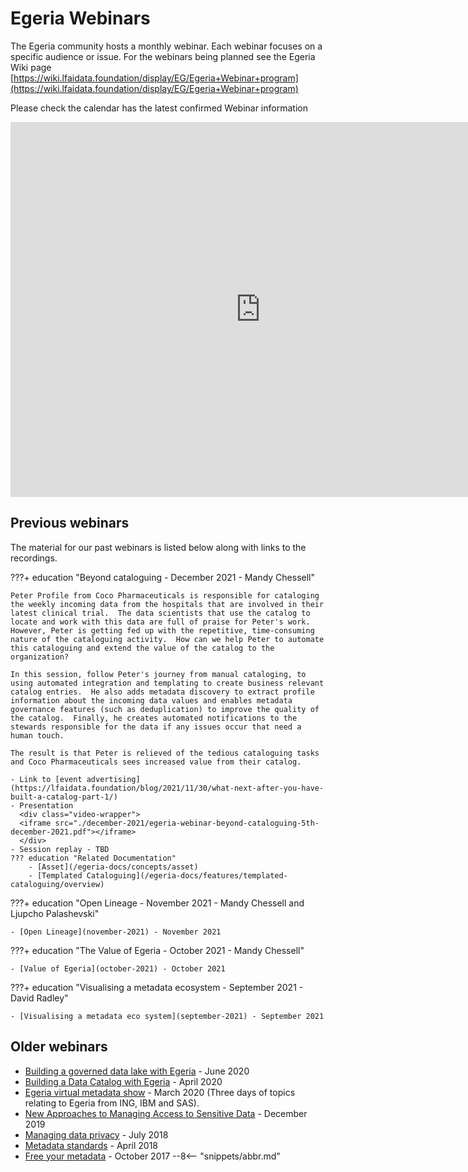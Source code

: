 <!-- SPDX-License-Identifier: CC-BY-4.0 -->
<!-- Copyright Contributors to the ODPi Egeria project 2020. -->

# Egeria Webinars

The Egeria community hosts a monthly webinar. Each webinar focuses on a specific audience or issue.
For the webinars being planned see the Egeria Wiki page [https://wiki.lfaidata.foundation/display/EG/Egeria+Webinar+program](https://wiki.lfaidata.foundation/display/EG/Egeria+Webinar+program)

Please check the calendar has the latest confirmed Webinar information
<iframe src="https://calendar.google.com/calendar/embed?height=600&amp;wkst=1&amp;bgcolor=%23ffffff&amp;ctz=Europe%2FLondon&amp;src=YjVxaGRyNXFkYmZscDhkbHA3MGxtb2RtMHNmdmlocWxAaW1wb3J0LmNhbGVuZGFyLmdvb2dsZS5jb20&amp;color=%234285F4&amp;showCalendars=0&amp;showPrint=0&amp;title=Egeria%20Calendar" style="border-width:0" width="800" height="600" frameborder="0" scrolling="no"></iframe>

## Previous webinars

The material for our past webinars is listed below along with links to the recordings.

???+ education "Beyond cataloguing - December 2021 - Mandy Chessell"

    Peter Profile from Coco Pharmaceuticals is responsible for cataloging the weekly incoming data from the hospitals that are involved in their latest clinical trial.  The data scientists that use the catalog to locate and work with this data are full of praise for Peter's work. However, Peter is getting fed up with the repetitive, time-consuming nature of the cataloguing activity.  How can we help Peter to automate this cataloguing and extend the value of the catalog to the organization?

    In this session, follow Peter's journey from manual cataloging, to using automated integration and templating to create business relevant catalog entries.  He also adds metadata discovery to extract profile information about the incoming data values and enables metadata governance features (such as deduplication) to improve the quality of the catalog.  Finally, he creates automated notifications to the stewards responsible for the data if any issues occur that need a human touch.

    The result is that Peter is relieved of the tedious cataloguing tasks and Coco Pharmaceuticals sees increased value from their catalog.

    - Link to [event advertising](https://lfaidata.foundation/blog/2021/11/30/what-next-after-you-have-built-a-catalog-part-1/)
    - Presentation
      <div class="video-wrapper">
      <iframe src="./december-2021/egeria-webinar-beyond-cataloguing-5th-december-2021.pdf"></iframe>
      </div>
    - Session replay - TBD 
    ??? education "Related Documentation"
        - [Asset](/egeria-docs/concepts/asset)
        - [Templated Cataloguing](/egeria-docs/features/templated-cataloguing/overview)

???+ education "Open Lineage - November 2021 - Mandy Chessell and Ljupcho Palashevski"

    - [Open Lineage](november-2021) - November 2021
    
???+ education "The Value of Egeria - October 2021 - Mandy Chessell"

    - [Value of Egeria](october-2021) - October 2021
   
???+ education "Visualising a metadata ecosystem - September 2021 - David Radley"
 
    - [Visualising a metadata eco system](september-2021) - September 2021 


## Older webinars

- [Building a governed data lake with Egeria](june-2020) - June 2020
- [Building a Data Catalog with Egeria](april-2020) - April 2020
- [Egeria virtual metadata show](march-2020) - March 2020 (Three days of topics relating to Egeria from ING, IBM and SAS).
- [New Approaches to Managing Access to Sensitive Data](december-2019) - December 2019
- [Managing data privacy](july-2018) - July 2018
- [Metadata standards](april-2018) - April 2018
- [Free your metadata](october-2017) - October 2017
--8<-- "snippets/abbr.md"


